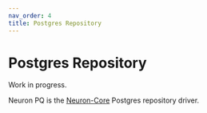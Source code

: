 ```yaml
---
nav_order: 4
title: Postgres Repository
---
```

# Postgres Repository

Work in progress.

Neuron PQ is the [Neuron-Core](https://github.com/neuronlabs/neuron-core) Postgres repository driver. 